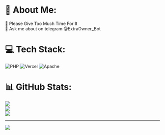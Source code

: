 # 💫 About Me:
🤝 Please Give Too Much Time For It<br>💬 Ask me about on telegram @ExtraOwner_Bot


# 💻 Tech Stack:
![PHP](https://img.shields.io/badge/php-%23777BB4.svg?style=plastic&logo=php&logoColor=white) ![Vercel](https://img.shields.io/badge/vercel-%23000000.svg?style=plastic&logo=vercel&logoColor=white) ![Apache](https://img.shields.io/badge/apache-%23D42029.svg?style=plastic&logo=apache&logoColor=white)
# 📊 GitHub Stats:
![](https://github-readme-stats.vercel.app/api?username=Mohd-Tauseef-khan&theme=dark&hide_border=false&include_all_commits=true&count_private=true)<br/>
![](https://github-readme-streak-stats.herokuapp.com/?user=Mohd-Tauseef-khan&theme=dark&hide_border=false)<br/>
![](https://github-readme-stats.vercel.app/api/top-langs/?username=Mohd-Tauseef-khan&theme=dark&hide_border=false&include_all_commits=true&count_private=true&layout=compact)

---
[![](https://visitcount.itsvg.in/api?id=Mohd-Tauseef-khan&icon=0&color=0)](https://visitcount.itsvg.in)

<!-- Proudly created with GPRM ( https://gprm.itsvg.in ) -->
